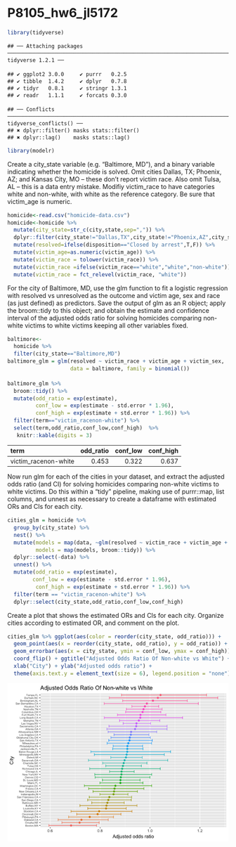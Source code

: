 P8105\_hw6\_jl5172
================

``` r
library(tidyverse)
```

    ## ── Attaching packages ───────────────────────────────────────────────────────────────────────── tidyverse 1.2.1 ──

    ## ✔ ggplot2 3.0.0     ✔ purrr   0.2.5
    ## ✔ tibble  1.4.2     ✔ dplyr   0.7.8
    ## ✔ tidyr   0.8.1     ✔ stringr 1.3.1
    ## ✔ readr   1.1.1     ✔ forcats 0.3.0

    ## ── Conflicts ──────────────────────────────────────────────────────────────────────────── tidyverse_conflicts() ──
    ## ✖ dplyr::filter() masks stats::filter()
    ## ✖ dplyr::lag()    masks stats::lag()

``` r
library(modelr)
```

Create a city\_state variable (e.g. “Baltimore, MD”), and a binary variable indicating whether the homicide is solved. Omit cities Dallas, TX; Phoenix, AZ; and Kansas City, MO – these don’t report victim race. Also omit Tulsa, AL – this is a data entry mistake. Modifiy victim\_race to have categories white and non-white, with white as the reference category. Be sure that victim\_age is numeric.

``` r
homicide<-read.csv("homicide-data.csv")
homicide<-homicide %>% 
  mutate(city_state=str_c(city,state,sep=",")) %>% 
  dplyr::filter(city_state!="Dallas,TX",city_state!="Phoenix,AZ",city_state!="Kansas City,MO",city_state!="Tulsa,AL") %>% 
  mutate(resolved=ifelse(disposition=="Closed by arrest",T,F)) %>% 
  mutate(victim_age=as.numeric(victim_age)) %>% 
  mutate(victim_race = tolower(victim_race)) %>% 
  mutate(victim_race =ifelse(victim_race=="white","white","non-white")) %>% 
  mutate(victim_race = fct_relevel(victim_race, "white"))
```

For the city of Baltimore, MD, use the glm function to fit a logistic regression with resolved vs unresolved as the outcome and victim age, sex and race (as just defined) as predictors. Save the output of glm as an R object; apply the broom::tidy to this object; and obtain the estimate and confidence interval of the adjusted odds ratio for solving homicides comparing non-white victims to white victims keeping all other variables fixed.

``` r
baltimore<-
  homicide %>% 
  filter(city_state=="Baltimore,MD") 
baltimore_glm = glm(resolved ~ victim_race + victim_age + victim_sex, 
                    data = baltimore, family = binomial())

baltimore_glm %>% 
  broom::tidy() %>% 
  mutate(odd_ratio = exp(estimate),
         conf_low = exp(estimate - std.error * 1.96),
         conf_high = exp(estimate + std.error * 1.96)) %>% 
  filter(term=="victim_racenon-white") %>% 
  select(term,odd_ratio,conf_low,conf_high)  %>% 
   knitr::kable(digits = 3) 
```

| term                  |  odd\_ratio|  conf\_low|  conf\_high|
|:----------------------|-----------:|----------:|-----------:|
| victim\_racenon-white |       0.453|      0.322|       0.637|

Now run glm for each of the cities in your dataset, and extract the adjusted odds ratio (and CI) for solving homicides comparing non-white victims to white victims. Do this within a “tidy” pipeline, making use of purrr::map, list columns, and unnest as necessary to create a dataframe with estimated ORs and CIs for each city.

``` r
cities_glm = homicide %>% 
  group_by(city_state) %>% 
  nest() %>% 
  mutate(models = map(data, ~glm(resolved ~ victim_race + victim_age + victim_sex, data = .x)),
         models = map(models, broom::tidy)) %>% 
  dplyr::select(-data) %>% 
  unnest() %>% 
  mutate(odd_ratio = exp(estimate),
        conf_low = exp(estimate - std.error * 1.96),
         conf_high = exp(estimate + std.error * 1.96)) %>% 
  filter(term == "victim_racenon-white") %>% 
  dplyr::select(city_state,odd_ratio,conf_low,conf_high)
```

Create a plot that shows the estimated ORs and CIs for each city. Organize cities according to estimated OR, and comment on the plot.

``` r
cities_glm %>% ggplot(aes(color = reorder(city_state, odd_ratio))) +
  geom_point(aes(x = reorder(city_state, odd_ratio), y = odd_ratio)) +
  geom_errorbar(aes(x = city_state, ymin = conf_low, ymax = conf_high)) +
  coord_flip() + ggtitle("Adjusted Odds Ratio Of Non-white vs White") +
  xlab("City") + ylab("Adjusted odds ratio") + 
  theme(axis.text.y = element_text(size = 6), legend.position = "none") 
```

![](P8105_hw6_jl5172_files/figure-markdown_github/unnamed-chunk-5-1.png)
